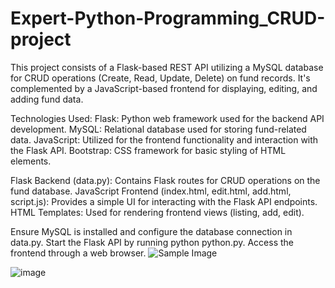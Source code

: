 # Expert-Python-Programming_CRUD-project

This project consists of a Flask-based REST API utilizing a MySQL database for CRUD operations (Create, Read, Update, Delete) on fund records. It's complemented by a JavaScript-based frontend for displaying, editing, and adding fund data.

Technologies Used:
Flask: Python web framework used for the backend API development.
MySQL: Relational database used for storing fund-related data.
JavaScript: Utilized for the frontend functionality and interaction with the Flask API.
Bootstrap: CSS framework for basic styling of HTML elements.

Flask Backend (data.py): Contains Flask routes for CRUD operations on the fund database.
JavaScript Frontend (index.html, edit.html, add.html, script.js): Provides a simple UI for interacting with the Flask API endpoints.
HTML Templates: Used for rendering frontend views (listing, add, edit).

Ensure MySQL is installed and configure the database connection in data.py.
Start the Flask API by running python python.py.
Access the frontend through a web browser.
![Sample Image](https://github.com/raoanushka/Expert-Python-Programming_CRUD-project/assets/114872620/d7353eec-d8b2-4fab-9ef3-e3d6eeb0e019.jpg)

![image](https://github.com/raoanushka/Expert-Python-Programming_CRUD-project/assets/114872620/841638ab-07c9-4867-abac-1a4ef6fb7148.jpg)


